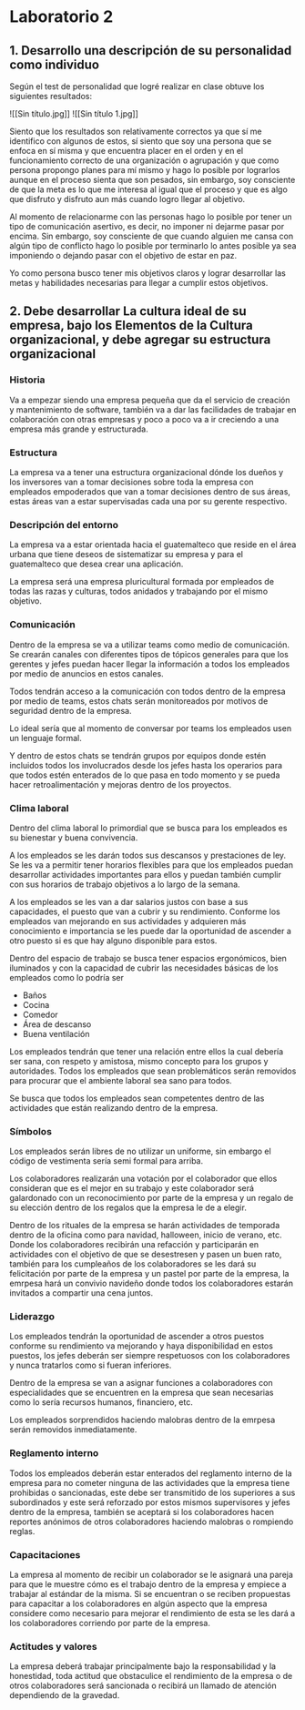 # Laboratorio 2
## 1. Desarrollo una descripción de su personalidad como individuo
Según el test de personalidad que logré realizar en clase obtuve los siguientes resultados:

![[Sin título.jpg]]
![[Sin título 1.jpg]]

Siento que los resultados son relativamente correctos ya que sí me identifico con algunos de estos, sí siento que soy una persona que se enfoca en sí misma y que encuentra placer en el orden y en el funcionamiento correcto de una organización o agrupación y que como persona propongo planes para mí mismo y hago lo posible por lograrlos aunque en el proceso sienta que son pesados, sin embargo, soy consciente de que la meta es lo que me interesa al igual que el proceso y que es algo que disfruto y disfruto aun más cuando logro llegar al objetivo.

Al momento de relacionarme con las personas hago lo posible por tener un tipo de comunicación asertivo, es decir, no imponer ni dejarme pasar por encima. Sin embargo, soy consciente de que cuando alguien me cansa con algún tipo de conflicto hago lo posible por terminarlo lo antes posible ya sea imponiendo o dejando pasar con el objetivo de estar en paz.

Yo como persona busco tener mis objetivos claros y lograr desarrollar las metas y habilidades necesarias para llegar a cumplir estos objetivos.

## 2. Debe desarrollar La cultura ideal de su empresa, bajo los Elementos de la Cultura organizacional, y debe agregar su estructura organizacional
### Historia
Va a empezar siendo una empresa pequeña que da el servicio de creación y mantenimiento de software, también va a dar las facilidades de trabajar en colaboración con otras empresas y poco a poco va a ir creciendo a una empresa más grande y estructurada.

### Estructura
La empresa va a tener una estructura organizacional dónde los dueños y los inversores van a tomar decisiones sobre toda la empresa con empleados empoderados que van a tomar decisiones dentro de sus áreas, estas áreas van a estar supervisadas cada una por su gerente respectivo.

### Descripción del entorno
La empresa va a estar orientada hacia el guatemalteco que reside en el área urbana que tiene deseos de sistematizar su empresa y para el guatemalteco que desea crear una aplicación.

La empresa será una empresa pluricultural formada por empleados de todas las razas y culturas, todos anidados y trabajando por el mismo objetivo.

### Comunicación
Dentro de la empresa se va a utilizar teams como medio de comunicación. Se crearán canales con diferentes tipos de tópicos generales para que los gerentes y jefes puedan hacer llegar la información a todos los empleados por medio de anuncios en estos canales.

Todos tendrán acceso a la comunicación con todos dentro de la empresa por medio de teams, estos chats serán monitoreados por motivos de seguridad dentro de la empresa.

Lo ideal sería que al momento de conversar por teams los empleados usen un lenguaje formal.

Y dentro de estos chats se tendrán grupos por equipos donde estén incluidos todos los involucrados desde los jefes hasta los operarios para que todos estén enterados de lo que pasa en todo momento y se pueda hacer retroalimentación y mejoras dentro de los proyectos.

### Clima laboral
Dentro del clima laboral lo primordial que se busca para los empleados es su bienestar y buena convivencia.

A los empleados se les darán todos sus descansos y prestaciones de ley.
Se les va a permitir tener horarios flexibles para que los empleados puedan desarrollar actividades importantes para ellos y puedan también cumplir con sus horarios de trabajo objetivos a lo largo de la semana.

A los empleados se les van a dar salarios justos con base a sus capacidades, el puesto que van a cubrir y su rendimiento. Conforme los empleados van mejorando en sus actividades y adquieren más conocimiento e importancia se les puede dar la oportunidad de ascender a otro puesto si es que hay alguno disponible para estos.

Dentro del espacio de trabajo se busca tener espacios ergonómicos, bien iluminados y con la capacidad de cubrir las necesidades básicas de los empleados como lo podría ser
- Baños
- Cocina 
- Comedor
- Área de descanso
- Buena ventilación

Los empleados tendrán que tener una relación entre ellos la cual debería ser sana, con respeto y amistosa, mismo concepto para los grupos y autoridades. Todos los empleados que sean problemáticos serán removidos para procurar que el ambiente laboral sea sano para todos.

Se busca que todos los empleados sean competentes dentro de las actividades que están realizando dentro de la empresa.

### Símbolos
Los empleados serán libres de no utilizar un uniforme, sin embargo el código de vestimenta sería semi formal para arriba.

Los colaboradores realizarán una votación por el colaborador que ellos consideran que es el mejor en su trabajo y este colaborador será galardonado con un reconocimiento por parte de la empresa y un regalo de su elección dentro de los regalos que la empresa le de a elegir.

Dentro de los rituales de la empresa se harán actividades de temporada dentro de la oficina como para navidad, halloween, inicio de verano, etc. Donde los colaboradores recibirán una refacción y participarán en actividades con el objetivo de que se desestresen y pasen un buen rato, también para los cumpleaños de los colaboradores se les dará su felicitación por parte de la empresa y un pastel por parte de la empresa, la emrpesa hará un convivio navideño donde todos los colaboradores estarán invitados a compartir una cena juntos.

### Liderazgo
Los empleados tendrán la oportunidad de ascender a otros puestos conforme su rendimiento va mejorando y haya disponibilidad en estos puestos, los jefes deberán ser siempre respetuosos con los colaboradores y nunca tratarlos como si fueran inferiores.

Dentro de la empresa se van a asignar funciones a colaboradores con especialidades que se encuentren en la empresa que sean necesarias como lo sería recursos humanos, financiero, etc.

Los empleados sorprendidos haciendo malobras dentro de la emrpesa serán removidos inmediatamente.

### Reglamento interno
Todos los empleados deberán estar enterados del reglamento interno de la empresa para no cometer ninguna de las actividades que la empresa tiene prohibidas o sancionadas, este debe ser transmitido de los superiores a sus subordinados y este será reforzado por estos mismos supervisores y jefes dentro de la empresa, también se aceptará si los colaboradores hacen reportes anónimos de otros colaboradores haciendo malobras o rompiendo reglas.

### Capacitaciones
La empresa al momento de recibir un colaborador se le asignará una pareja para que le muestre cómo es el trabajo dentro de la empresa y empiece a trabajar al estándar de la misma. Si se encuentran o se reciben propuestas para capacitar a los colaboradores en algún aspecto que la empresa considere como necesario para mejorar el rendimiento de esta se les dará a los colaboradores corriendo por parte de la empresa.

### Actitudes y valores
La empresa deberá trabajar principalmente bajo la responsabilidad y la honestidad, toda actitud que obstaculice el rendimiento de la empresa o de otros colaboradores será 
sancionada o recibirá un llamado de atención dependiendo de la gravedad.

